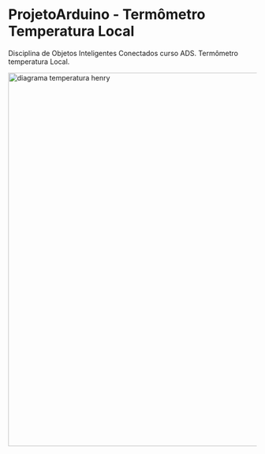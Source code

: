 # ProjetoArduino - Termômetro Temperatura Local
Disciplina de Objetos Inteligentes Conectados curso ADS. Termômetro temperatura Local.

<img width="757" alt="diagrama temperatura henry" src="https://github.com/henryvizacre/ProjetoArduino/assets/93750176/555138b9-67a4-4b4e-a4a0-ce45296d4bee">
